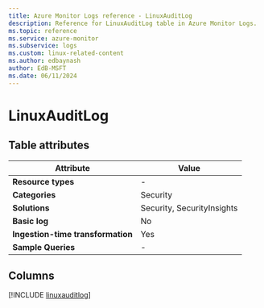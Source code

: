 ```yaml
---
title: Azure Monitor Logs reference - LinuxAuditLog
description: Reference for LinuxAuditLog table in Azure Monitor Logs.
ms.topic: reference
ms.service: azure-monitor
ms.subservice: logs
ms.custom: linux-related-content
ms.author: edbaynash
author: EdB-MSFT
ms.date: 06/11/2024
---
```


# LinuxAuditLog




## Table attributes

|Attribute|Value|
|---|---|
|**Resource types**|-|
|**Categories**|Security|
|**Solutions**| Security, SecurityInsights|
|**Basic log**|No|
|**Ingestion-time transformation**|Yes|
|**Sample Queries**|-|



## Columns
  
[!INCLUDE [linuxauditlog](.././tables/includes/linuxauditlog-include.md)]
